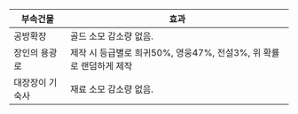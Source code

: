 |부속건물|효과|
---|---
|공방확장| 골드 소모 감소량 없음. |
|장인의 용광로|  제작 시 등급별로 희귀50%, 영웅47%, 전설3%, 위 확률로 랜덤하게 제작   |
|대장장이 기숙사|  재료 소모 감소량 없음.  |
